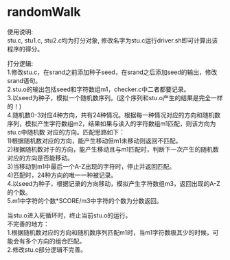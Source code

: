 # randomWalk
使用说明:   
stu.c, stu1.c, stu2.c均为打分对象, 修改名字为stu.c运行driver.sh即可计算出该程序的得分。   
   
打分逻辑:   
1.修改stu.c，在srand之前添加种子seed，在srand之后添加seed的输出，修改srand语句。   
2.stu.o的输出包括seed和字符数组m1，checker.c中二者都要记录。   
3.以seed为种子，模拟一个随机数序列。(这个序列和stu.o产生的结果是完全一样的！)   
4.随机数0-3对应4种方向，共有24种情况。根据每一种情况对应的方向和随机数序列，模拟产生字符数组m2，结果如果与读入的字符数组m1匹配，则该方向为stu.c中随机数
对应的方向。匹配思路如下：   
1)根据随机数对应的方向，能产生移动但m1未移动则返回不匹配。   
2)根据随机数对于的方向，能产生移动且与m1匹配时，判断下一次产生的随机数对应的方向是否能移动。   
3)当移动到m1中最后一个A-Z出现的字符时，停止并返回匹配。   
4)匹配时，24种方向的唯一一种被记录。   
4.以seed为种子，根据记录的方向移动，模拟产生字符数组m3，返回出现的A-Z的个数。   
5.m1中字符的个数*SCORE/m3中字符的个数为分数返回。
   

当stu.o进入死循环时，终止当前stu.o的运行。   
不完善的地方：   
1.根据随机数对应的方向和随机数序列匹配m1时，当m1字符数极其少的时候，可能会有多个方向的组合匹配。   
2.修改stu.c部分逻辑不完善。
